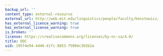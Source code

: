 ```yaml
---
backup_url: ''
content_type: external-resource
external_url: http://web.mit.edu/linguistics/people/faculty/kenstowicz/laryngeal_licensing.doc
has_external_licence_warning: true
has_external_license_warning: true
is_broken: ''
license: https://creativecommons.org/licenses/by-nc-sa/4.0/
title: DOC
uid: 195f4e94-4446-41fc-8853-f5094c3b5b2a
---
```

